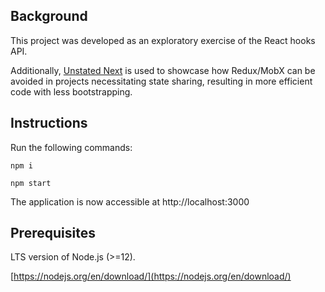 ## Background

This project was developed as an exploratory exercise of the React hooks API.

Additionally, [Unstated Next]([https://github.com/jamiebuilds/unstated-next](https://github.com/jamiebuilds/unstated-next)) is used to showcase how Redux/MobX can be avoided in projects necessitating state sharing, resulting in more efficient code with less bootstrapping.

## Instructions
Run the following commands:

`npm i`

`npm start`

The application is now accessible at http://localhost:3000

## Prerequisites

LTS version of Node.js (>=12).

[https://nodejs.org/en/download/](https://nodejs.org/en/download/)
